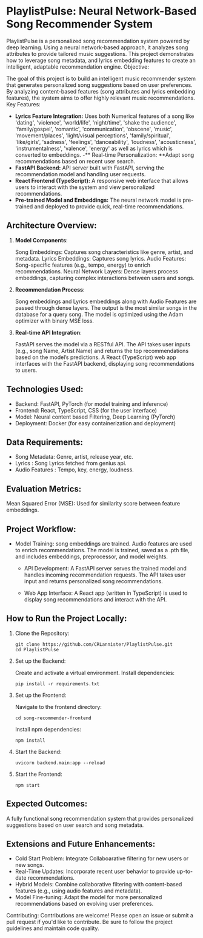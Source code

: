 # PlaylistPulse: Neural Network-Based Song Recommender System

PlaylistPulse is a personalized song recommendation system powered by deep learning. Using a neural network-based approach, it analyzes song attributes to provide tailored music suggestions. This project demonstrates how to leverage song metadata, and lyrics embedding features to create an intelligent, adaptable recommendation engine.
Objective:

The goal of this project is to build an intelligent music recommender system that generates personalized song suggestions based on user preferences. By analyzing content-based features (song attributes and lyrics embedding features), the system aims to offer highly relevant music recommendations.
Key Features:
    
  - **Lyrics Feature Integration:** Uses both Numerical features of a song like 'dating',
     'violence', 'world/life', 'night/time', 'shake the audience',
     'family/gospel', 'romantic', 'communication', 'obscene', 'music',
     'movement/places', 'light/visual perceptions', 'family/spiritual',
     'like/girls', 'sadness', 'feelings', 'danceability', 'loudness',
     'acousticness', 'instrumentalness', 'valence', 'energy' as well as lyrics which is converted to embeddings.
  -** Real-time Personalization: **Adapt song recommendations based on recent user search.
  - **FastAPI Backend:** API server built with FastAPI, serving the recommendation model and handling user requests.
  - **React Frontend (TypeScript):** A responsive web interface that allows users to interact with the system and view personalized recommendations.
  - **Pre-trained Model and Embeddings:** The neural network model is pre-trained and deployed to provide quick, real-time recommendations.

## Architecture Overview:
1. **Model Components**:

    Song Embeddings: Captures song characteristics like genre, artist, and metadata.
    Lyrics Embeddings: Captures song lyrics.
    Audio Features: Song-specific features (e.g., tempo, energy) to enrich recommendations.
    Neural Network Layers: Dense layers process embeddings, capturing complex interactions between users and songs.

2. **Recommendation Process**:

    Song embeddings and Lyrics embeddings along with Audio Features are passed through dense layers.
    The output is the most similar songs in the database for a query song.
    The model is optimized using the Adam optimizer with binary MSE loss.

3. **Real-time API Integration**:

    FastAPI serves the model via a RESTful API.
    The API takes user inputs (e.g., song Name, Artist Name) and returns the top recommendations based on the model’s predictions.
    A React (TypeScript) web app interfaces with the FastAPI backend, displaying song recommendations to users.

## Technologies Used:

  - Backend: FastAPI, PyTorch (for model training and inference)
  - Frontend: React, TypeScript, CSS (for the user interface)
  - Model: Neural content based Filtering, Deep Learning (PyTorch)
  - Deployment: Docker (for easy containerization and deployment)

## Data Requirements:

  - Song Metadata: Genre, artist, release year, etc.
  - Lyrics : Song Lyrics fetched from genius api.
  - Audio Features : Tempo, key, energy, loudness.

## Evaluation Metrics:

  Mean Squared Error (MSE): Used for similarity score between feature embeddings.

## Project Workflow:

  - Model Training:
      song embeddings are trained.
      Audio features are used to enrich recommendations.
      The model is trained, saved as a .pth file, and includes embeddings, preprocessor, and model weights.

    - API Development:
        A FastAPI server serves the trained model and handles incoming recommendation requests.
        The API takes user input and returns personalized song recommendations.

    - Web App Interface:
        A React app (written in TypeScript) is used to display song recommendations and interact with the API.

## How to Run the Project Locally:
1. Clone the Repository:
    ```
    git clone https://github.com/CRLannister/PlaylistPulse.git
    cd PlaylistPulse
    ```
2. Set up the Backend:

    Create and activate a virtual environment.
    Install dependencies:
    ```
    pip install -r requirements.txt
    ```
3. Set up the Frontend:

    Navigate to the frontend directory:
    ```      
    cd song-recommender-frontend
    ```
    Install npm dependencies:
    ```
    npm install
    ```
4. Start the Backend:
    ```
    uvicorn backend.main:app --reload
    ```
5. Start the Frontend:
    ```
    npm start
    ```
## Expected Outcomes:

  A fully functional song recommendation system that provides personalized suggestions based on user search and song metadata.

## Extensions and Future Enhancements:

  - Cold Start Problem: Integrate Collaboarative filtering for new users or new songs.
  - Real-Time Updates: Incorporate recent user behavior to provide up-to-date recommendations.
  - Hybrid Models: Combine collaborative filtering with content-based features (e.g., using audio features and metadata).
  - Model Fine-tuning: Adapt the model for more personalized recommendations based on evolving user preferences.

Contributing:
  Contributions are welcome! Please open an issue or submit a pull request if you'd like to contribute. Be sure to follow the project guidelines and maintain code quality.
